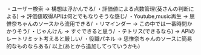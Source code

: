 ・ユーザー検索 → 構想は浮かんでる/
・評価値による点数管理(葵さんの判断による) → 評価値取得APIは何とでもなりそうな感じ/
・Youtube,music再生 → 思惟奈ちゃんのソースから流用できる/
・リマインダー → この中では一番時間かかりそう/
・じゃんけん → すぐできると思う/
・テトリス(できるなら) → APIのレートリミット考えると厳しい/
・役職パネル → 思惟奈ちゃんのソースに簡易的なものならある/
以上(あとから追加してっていうかも)
